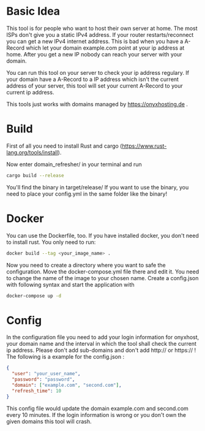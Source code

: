 # Basic Idea
This tool is for people who want to host their own server at home. The most ISPs don't give you a static IPv4 address. 
If your router restarts/reconnect you can get a new IPv4 internet address. This is bad when you have a A-Record which let your domain example.com
point at your ip address at home. After you get a new IP nobody can reach your server with your domain.

You can run this tool on your server to check your ip address regulary. If your domain have a A-Record to a IP address which isn't the 
current address of your server, this tool will set your current A-Record to your current ip address.

This tools just works with domains managed by https://onyxhosting.de .

# Build
First of all you need to install Rust and cargo (https://www.rust-lang.org/tools/install). 

Now enter domain_refresher/ in your terminal and run 
```bash
cargo build --release
```
You'll find the binary in target/release/
If you want to use the binary, you need to place your config.yml in the same folder like the binary!

# Docker
You can use the Dockerfile, too. If you have installed docker, you don't need to install rust. You only need to run: 
```bash
docker build --tag <your_image_name> .
```
Now you need to create a directory where you want to safe the configuration. Move the docker-compose.yml file there and edit it. 
You need to change the name of the image to your chosen name. Create a config.json with following syntax and start the application with
```bash
docker-compose up -d 
```

# Config
In the configuration file you need to add your login information for onyxhost, your domain name and the interval in which the tool
shall check the current ip address. Please don't add sub-domains and don't add http:// or https:// !
The following is a example for the config.json :
```json
{
  "user": "your_user_name",
  "password": "password",
  "domain": ["example.com", "second.com"],
  "refresh_time": 10
}
```
This config file would update the domain example.com and second.com every 10 minutes. If the login information is wrong or you don't own the given domains this tool will crash.
